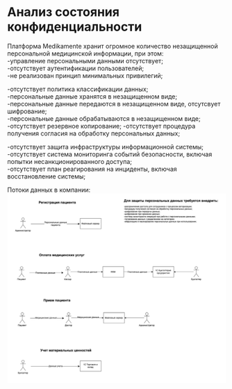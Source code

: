 # Анализ состояния конфиденциальности

Платформа Medikamente хранит огромное количество незащищенной персональной медицинской информации, при этом:      
-управление персональными данными отсутствует;       
-отсутствует аутентификации пользователей;       
-не реализован принцип минимальных привилегий;  

-отсутствует политика классификации данных;     
-персональные данные хранятся в незащищенном виде;  
-персональные данные передаются в незащищенном виде, отсутсвует шифрование;  
-персональные данные обрабатываются в незащищенном виде;  
-отсутствует резервное копирование; 
-отсутствует процедура получения согласия на обработку персональных данных;     

-отсутствует защита инфраструктуры информационной системы;  
-отсутствует система мониторинга событий безопасности, включая попытки несанкционированного доступа;  
-отсутствует план реагирования на инциденты, включая восстановление системы;        

Потоки данных в компании:       
![Потоки_данных.png](Потоки_данных.png)